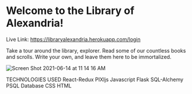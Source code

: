 # Welcome to the Library of Alexandria!
Live Link: https://libraryalexandria.herokuapp.com/login

Take a tour around the library, explorer. Read some of our countless books and scrolls. Write your own, and leave them here to be immortalized.

![Screen Shot 2021-06-14 at 11 14 16 AM](https://user-images.githubusercontent.com/74005185/121915918-ab727b00-cd01-11eb-986a-c165c1762cdb.png)

TECHNOLOGIES USED
React-Redux
PIXIjs
Javascript
Flask
SQL-Alchemy
PSQL Database
CSS
HTML
